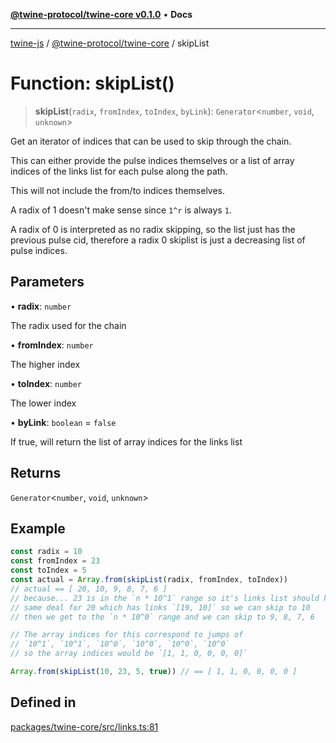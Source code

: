 [**@twine-protocol/twine-core v0.1.0**](../README.md) • **Docs**

***

[twine-js](../../../README.md) / [@twine-protocol/twine-core](../README.md) / skipList

# Function: skipList()

> **skipList**(`radix`, `fromIndex`, `toIndex`, `byLink`): `Generator`\<`number`, `void`, `unknown`\>

Get an iterator of indices that can be used to skip through the chain.

This can either provide the pulse indices themselves or a list of
array indices of the links list for each pulse along the path.

This will not include the from/to indices themselves.

A radix of 1 doesn't make sense since `1^r` is always `1`.

A radix of 0 is interpreted as no radix skipping, so the list
just has the previous pulse cid, therefore a radix 0 skiplist
is just a decreasing list of pulse indices.

## Parameters

• **radix**: `number`

The radix used for the chain

• **fromIndex**: `number`

The higher index

• **toIndex**: `number`

The lower index

• **byLink**: `boolean` = `false`

If true, will return the list of array indices for the links list

## Returns

`Generator`\<`number`, `void`, `unknown`\>

## Example

```js
const radix = 10
const fromIndex = 23
const toIndex = 5
const actual = Array.from(skipList(radix, fromIndex, toIndex))
// actual == [ 20, 10, 9, 8, 7, 6 ]
// because... 23 is in the `n * 10^1` range so it's links list should have `[22, 20]`
// same deal for 20 which has links `[19, 10]` so we can skip to 10
// then we get to the `n * 10^0` range and we can skip to 9, 8, 7, 6

// The array indices for this correspond to jumps of
// `10^1`, `10^1`, `10^0`, `10^0`, `10^0`, `10^0`
// so the array indices would be `[1, 1, 0, 0, 0, 0]`

Array.from(skipList(10, 23, 5, true)) // == [ 1, 1, 0, 0, 0, 0 ]
```

## Defined in

[packages/twine-core/src/links.ts:81](https://github.com/twine-protocol/twine-js/blob/bc5370ff2573a6e5e5c7a912acc672967ce4c5db/packages/twine-core/src/links.ts#L81)
